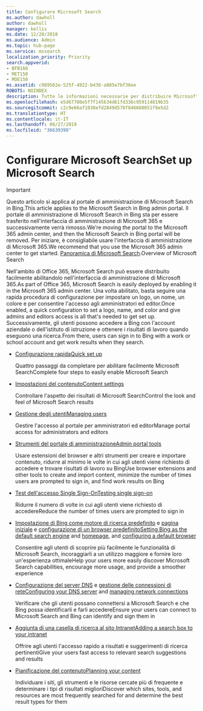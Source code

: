 ```yaml
---
title: Configurare Microsoft Search
ms.author: dawholl
author: dawholl
manager: kellis
ms.date: 12/20/2018
ms.audience: Admin
ms.topic: hub-page
ms.service: mssearch
localization_priority: Priority
search.appverid:
- BFB160
- MET150
- MOE150
ms.assetid: c989562e-525f-4922-b436-a885e7bf36ee
ROBOTS: NOINDEX
description: Tutte le informazioni necessarie per distribuire Microsoft Search nell'organizzazione
ms.openlocfilehash: e5d67700e5f7f145634d61fd336c959114819b35
ms.sourcegitcommit: c2c9e66af1038efd2849d578f846680851f9e5d2
ms.translationtype: HT
ms.contentlocale: it-IT
ms.lasthandoff: 08/27/2019
ms.locfileid: "36639398"
---
```

# <a name="set-up-microsoft-search"></a><span data-ttu-id="b54d4-103">Configurare Microsoft Search</span><span class="sxs-lookup"><span data-stu-id="b54d4-103">Set up Microsoft Search</span></span>

> [!IMPORTANT]
> <span data-ttu-id="b54d4-104">Questo articolo si applica al portale di amministrazione di Microsoft Search in Bing.</span><span class="sxs-lookup"><span data-stu-id="b54d4-104">This article applies to the Microsoft Search in Bing admin portal.</span></span> <span data-ttu-id="b54d4-105">Il portale di amministrazione di Microsoft Search in Bing sta per essere trasferito nell'interfaccia di amministrazione di Microsoft 365 e successivamente verrà rimosso.</span><span class="sxs-lookup"><span data-stu-id="b54d4-105">We’re moving the portal to the Microsoft 365 admin center, and then the Microsoft Search in Bing portal will be removed.</span></span> <span data-ttu-id="b54d4-106">Per iniziare, è consigliabile usare l'interfaccia di amministrazione di Microsoft 365.</span><span class="sxs-lookup"><span data-stu-id="b54d4-106">We recommend that you use the Microsoft 365 admin center to get started.</span></span> <span data-ttu-id="b54d4-107">[Panoramica di Microsoft Search](overview-microsoft-search.md).</span><span class="sxs-lookup"><span data-stu-id="b54d4-107">Overview of Microsoft Search</span></span>
    
<span data-ttu-id="b54d4-108">Nell'ambito di Office 365, Microsoft Search può essere distribuito facilmente abilitandolo nell'interfaccia di amministrazione di Microsoft 365.</span><span class="sxs-lookup"><span data-stu-id="b54d4-108">As part of Office 365, Microsoft Search is easily deployed by enabling it in the Microsoft 365 admin center.</span></span> <span data-ttu-id="b54d4-109">Una volta abilitato, basta seguire una rapida procedura di configurazione per impostare un logo, un nome, un colore e per consentire l'accesso agli amministratori ed editor.</span><span class="sxs-lookup"><span data-stu-id="b54d4-109">Once enabled, a quick configuration to set a logo, name, and color and give admins and editors access is all that's needed to get set up.</span></span> <span data-ttu-id="b54d4-110">Successivamente, gli utenti possono accedere a Bing con l'account aziendale o dell'istituto di istruzione e ottenere i risultati di lavoro quando eseguono una ricerca.</span><span class="sxs-lookup"><span data-stu-id="b54d4-110">From there, users can sign in to Bing with a work or school account and get work results when they search.</span></span>

- [<span data-ttu-id="b54d4-111">Configurazione rapida</span><span class="sxs-lookup"><span data-stu-id="b54d4-111">Quick set up</span></span>](quick-set-up.md)
    
    <span data-ttu-id="b54d4-112">Quattro passaggi da completare per abilitare facilmente Microsoft Search</span><span class="sxs-lookup"><span data-stu-id="b54d4-112">Complete four steps to easily enable Microsoft Search</span></span>

- [<span data-ttu-id="b54d4-113">Impostazioni del contenuto</span><span class="sxs-lookup"><span data-stu-id="b54d4-113">Content settings</span></span>](content-settings.md)
    
    <span data-ttu-id="b54d4-114">Controllare l'aspetto dei risultati di Microsoft Search</span><span class="sxs-lookup"><span data-stu-id="b54d4-114">Control the look and feel of Microsoft Search results</span></span>
    
- [<span data-ttu-id="b54d4-115">Gestione degli utenti</span><span class="sxs-lookup"><span data-stu-id="b54d4-115">Managing users</span></span>](add-users.md)
    
    <span data-ttu-id="b54d4-116">Gestire l'accesso al portale per amministratori ed editor</span><span class="sxs-lookup"><span data-stu-id="b54d4-116">Manage portal access for administrators and editors</span></span>
    
- [<span data-ttu-id="b54d4-117">Strumenti del portale di amministrazione</span><span class="sxs-lookup"><span data-stu-id="b54d4-117">Admin portal tools</span></span>](admin-portal-tools.md)
    
    <span data-ttu-id="b54d4-118">Usare estensioni del browser e altri strumenti per creare e importare contenuto, ridurre al minimo le volte in cui agli utenti viene richiesto di accedere e trovare risultati di lavoro su Bing</span><span class="sxs-lookup"><span data-stu-id="b54d4-118">Use browser extensions and other tools to create and import content, minimize the number of times users are prompted to sign in, and find work results on Bing</span></span>
    
- [<span data-ttu-id="b54d4-119">Test dell'accesso Single Sign-On</span><span class="sxs-lookup"><span data-stu-id="b54d4-119">Testing single sign-on</span></span>](test-single-sign-on.md)
    
    <span data-ttu-id="b54d4-120">Ridurre il numero di volte in cui agli utenti viene richiesto di accedere</span><span class="sxs-lookup"><span data-stu-id="b54d4-120">Reduce the number of times users are prompted to sign in</span></span>
    
- <span data-ttu-id="b54d4-121">[Impostazione di Bing come motore di ricerca predefinito](set-default-search-engine.md) e [pagina iniziale](set-default-homepage.md) e [configurazione di un browser predefinito](set-default-browser.md)</span><span class="sxs-lookup"><span data-stu-id="b54d4-121">[Setting Bing as the default search engine](set-default-search-engine.md) and [homepage](set-default-homepage.md), and [configuring a default browser](set-default-browser.md)</span></span>
    
    <span data-ttu-id="b54d4-122">Consentire agli utenti di scoprire più facilmente le funzionalità di Microsoft Search, incoraggiarli a un utilizzo maggiore e fornire loro un'esperienza ottimale</span><span class="sxs-lookup"><span data-stu-id="b54d4-122">Help your users more easily discover Microsoft Search capabilities, encourage more usage, and provide a smoother experience</span></span>
    
- <span data-ttu-id="b54d4-123">[Configurazione del server DNS](advanced-dns-configuration.md) e [gestione delle connessioni di rete](manage-network-connections.md)</span><span class="sxs-lookup"><span data-stu-id="b54d4-123">[Configuring your DNS server](advanced-dns-configuration.md) and [managing network connections](manage-network-connections.md)</span></span>
    
    <span data-ttu-id="b54d4-124">Verificare che gli utenti possano connettersi a Microsoft Search e che Bing possa identificarli e farli accedere</span><span class="sxs-lookup"><span data-stu-id="b54d4-124">Ensure your users can connect to Microsoft Search and Bing can identify and sign them in</span></span>

- [<span data-ttu-id="b54d4-125">Aggiunta di una casella di ricerca al sito Intranet</span><span class="sxs-lookup"><span data-stu-id="b54d4-125">Adding a search box to your intranet</span></span>](add-a-search-box-to-your-intranet-site.md)

    <span data-ttu-id="b54d4-126">Offrire agli utenti l'accesso rapido a risultati e suggerimenti di ricerca pertinenti</span><span class="sxs-lookup"><span data-stu-id="b54d4-126">Give your users fast access to relevant search suggestions and results</span></span>

- [<span data-ttu-id="b54d4-127">Pianificazione del contenuto</span><span class="sxs-lookup"><span data-stu-id="b54d4-127">Planning your content</span></span>](plan-your-content.md)
    
    <span data-ttu-id="b54d4-128">Individuare i siti, gli strumenti e le risorse cercate più di frequente e determinare i tipi di risultati migliori</span><span class="sxs-lookup"><span data-stu-id="b54d4-128">Discover which sites, tools, and resources are most frequently searched for and determine the best result types for them</span></span>

  

